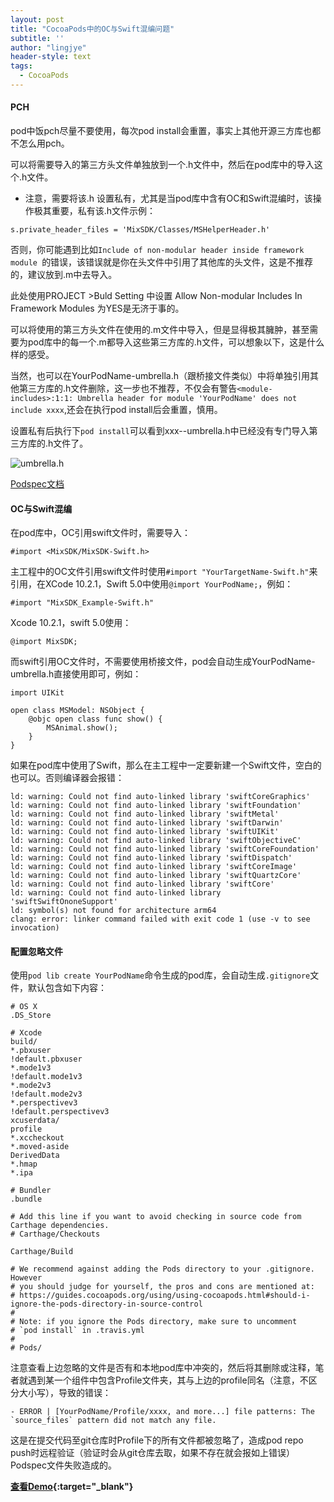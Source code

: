 ```yaml
---
layout: post
title: "CocoaPods中的OC与Swift混编问题"
subtitle: ''
author: "lingjye"
header-style: text
tags:
  - CocoaPods
---
```


#### PCH

pod中饭pch尽量不要使用，每次pod install会重置，事实上其他开源三方库也都不怎么用pch。

可以将需要导入的第三方头文件单独放到一个.h文件中，然后在pod库中的导入这个.h文件。

* 注意，需要将该.h 设置私有，尤其是当pod库中含有OC和Swift混编时，该操作极其重要，私有该.h文件示例：

```
s.private_header_files = 'MixSDK/Classes/MSHelperHeader.h'
```

否则，你可能遇到比如`Include of non-modular header inside framework module `的错误，该错误就是你在头文件中引用了其他库的头文件，这是不推荐的，建议放到.m中去导入。

此处使用PROJECT >Buld Setting 中设置 Allow Non-modular Includes In Framework Modules 为YES是无济于事的。

可以将使用的第三方头文件在使用的.m文件中导入，但是显得极其臃肿，甚至需要为pod库中的每一个.m都导入这些第三方库的.h文件，可以想象以下，这是什么样的感受。

当然，也可以在YourPodName-umbrella.h（跟桥接文件类似）中将单独引用其他第三方库的.h文件删除，这一步也不推荐，不仅会有警告`<module-includes>:1:1: Umbrella header for module 'YourPodName' does not include xxxx`,还会在执行pod install后会重置，慎用。

设置私有后执行下`pod install`可以看到xxx--umbrella.h中已经没有专门导入第三方库的.h文件了。

![umbrella.h](https://raw.githubusercontent.com/lingjye/lingjye.github.io/master/img/pods/umbrella-h.png)

[Podspec文档](https://guides.cocoapods.org/syntax/podspec.html)

#### OC与Swift混编

在pod库中，OC引用swift文件时，需要导入：

```
#import <MixSDK/MixSDK-Swift.h>
```

主工程中的OC文件引用swift文件时使用`#import "YourTargetName-Swift.h"`来引用，在XCode 10.2.1，Swift 5.0中使用`@import YourPodName;`，例如：

```
#import "MixSDK_Example-Swift.h"
```

Xcode 10.2.1，swift 5.0使用：

```
@import MixSDK;
```

而swift引用OC文件时，不需要使用桥接文件，pod会自动生成YourPodName-umbrella.h直接使用即可，例如：

```
import UIKit

open class MSModel: NSObject {
    @objc open class func show() {
        MSAnimal.show();
    }
}
```

如果在pod库中使用了Swift，那么在主工程中一定要新建一个Swift文件，空白的也可以。否则编译器会报错：

```
ld: warning: Could not find auto-linked library 'swiftCoreGraphics'
ld: warning: Could not find auto-linked library 'swiftFoundation'
ld: warning: Could not find auto-linked library 'swiftMetal'
ld: warning: Could not find auto-linked library 'swiftDarwin'
ld: warning: Could not find auto-linked library 'swiftUIKit'
ld: warning: Could not find auto-linked library 'swiftObjectiveC'
ld: warning: Could not find auto-linked library 'swiftCoreFoundation'
ld: warning: Could not find auto-linked library 'swiftDispatch'
ld: warning: Could not find auto-linked library 'swiftCoreImage'
ld: warning: Could not find auto-linked library 'swiftQuartzCore'
ld: warning: Could not find auto-linked library 'swiftCore'
ld: warning: Could not find auto-linked library 'swiftSwiftOnoneSupport'
ld: symbol(s) not found for architecture arm64
clang: error: linker command failed with exit code 1 (use -v to see invocation)
```

#### 配置忽略文件

使用`pod lib create YourPodName`命令生成的pod库，会自动生成`.gitignore`文件，默认包含如下内容：

```
# OS X
.DS_Store

# Xcode
build/
*.pbxuser
!default.pbxuser
*.mode1v3
!default.mode1v3
*.mode2v3
!default.mode2v3
*.perspectivev3
!default.perspectivev3
xcuserdata/
profile
*.xccheckout
*.moved-aside
DerivedData
*.hmap
*.ipa

# Bundler
.bundle

# Add this line if you want to avoid checking in source code from Carthage dependencies.
# Carthage/Checkouts

Carthage/Build

# We recommend against adding the Pods directory to your .gitignore. However
# you should judge for yourself, the pros and cons are mentioned at:
# https://guides.cocoapods.org/using/using-cocoapods.html#should-i-ignore-the-pods-directory-in-source-control
# 
# Note: if you ignore the Pods directory, make sure to uncomment
# `pod install` in .travis.yml
#
# Pods/
```

注意查看上边忽略的文件是否有和本地pod库中冲突的，然后将其删除或注释，笔者就遇到某一个组件中包含Profile文件夹，其与上边的profile同名（注意，不区分大小写），导致的错误：

```
- ERROR | [YourPodName/Profile/xxxx, and more...] file patterns: The `source_files` pattern did not match any file.
```

这是在提交代码至git仓库时Profile下的所有文件都被忽略了，造成pod repo push时远程验证（验证时会从git仓库去取，如果不存在就会报如上错误）Podspec文件失败造成的。

**[查看Demo](https://github.com/lingjye/iOS-Learning/tree/master/MixSDK){:target="_blank"}**



